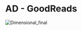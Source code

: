 # AD - GoodReads

![Dimensional_final](https://user-images.githubusercontent.com/113248746/229929179-63a894a5-5fe7-4262-b698-e0821e07de4f.png)
